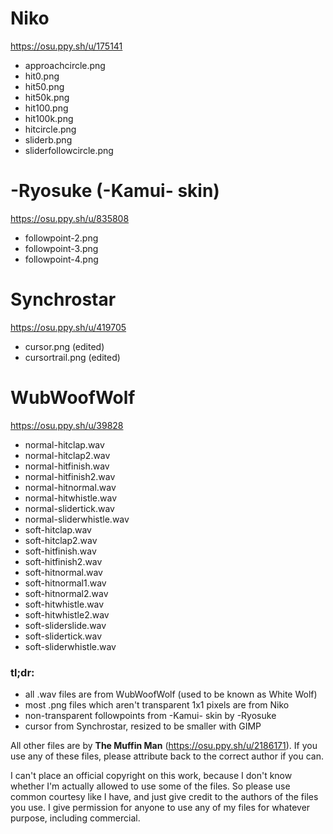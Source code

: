 # Niko
https://osu.ppy.sh/u/175141
 - approachcircle.png
 - hit0.png
 - hit50.png
 - hit50k.png
 - hit100.png
 - hit100k.png
 - hitcircle.png
 - sliderb.png
 - sliderfollowcircle.png

# -Ryosuke (-Kamui- skin)
https://osu.ppy.sh/u/835808
 - followpoint-2.png
 - followpoint-3.png
 - followpoint-4.png

# Synchrostar
https://osu.ppy.sh/u/419705
 - cursor.png (edited)
 - cursortrail.png (edited)

# WubWoofWolf
https://osu.ppy.sh/u/39828
 - normal-hitclap.wav
 - normal-hitclap2.wav
 - normal-hitfinish.wav
 - normal-hitfinish2.wav
 - normal-hitnormal.wav
 - normal-hitwhistle.wav
 - normal-slidertick.wav
 - normal-sliderwhistle.wav
 - soft-hitclap.wav
 - soft-hitclap2.wav
 - soft-hitfinish.wav
 - soft-hitfinish2.wav
 - soft-hitnormal.wav
 - soft-hitnormal1.wav
 - soft-hitnormal2.wav
 - soft-hitwhistle.wav
 - soft-hitwhistle2.wav
 - soft-sliderslide.wav
 - soft-slidertick.wav
 - soft-sliderwhistle.wav


### tl;dr:
 - all .wav files are from WubWoofWolf (used to be known as White Wolf)
 - most .png files which aren't transparent 1x1 pixels are from Niko
 - non-transparent followpoints from -Kamui- skin by -Ryosuke
 - cursor from Synchrostar, resized to be smaller with GIMP


All other files are by **The Muffin Man** (https://osu.ppy.sh/u/2186171). If
you use any of these files, please attribute back to the correct author if you
can.

I can't place an official copyright on this work, because I don't know whether
I'm actually allowed to use some of the files. So please use common courtesy
like I have, and just give credit to the authors of the files you use. I give
permission for anyone to use any of my files for whatever purpose, including
commercial.

